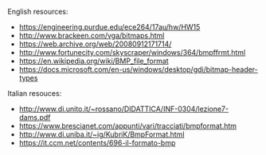 English resources:
* https://engineering.purdue.edu/ece264/17au/hw/HW15
* http://www.brackeen.com/vga/bitmaps.html
* https://web.archive.org/web/20080912171714/
* http://www.fortunecity.com/skyscraper/windows/364/bmpffrmt.html
* https://en.wikipedia.org/wiki/BMP_file_format
* https://docs.microsoft.com/en-us/windows/desktop/gdi/bitmap-header-types

Italian resouces:
* http://www.di.unito.it/~rossano/DIDATTICA/INF-0304/lezione7-dams.pdf
* https://www.brescianet.com/appunti/vari/tracciati/bmpformat.htm
* http://www.di.uniba.it/~ig/KubriK/BmpFormat.html
* https://it.ccm.net/contents/696-il-formato-bmp
